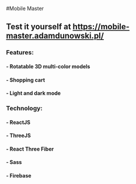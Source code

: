 #Mobile Master
## Test it yourself at https://mobile-master.adamdunowski.pl/


### Features:
#### - Rotatable 3D multi-color models
#### - Shopping cart
#### - Light and dark mode

### Technology:
#### - ReactJS
#### - ThreeJS
#### - React Three Fiber
#### - Sass
#### - Firebase
